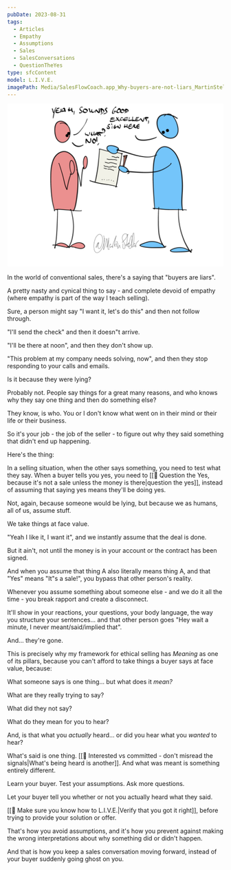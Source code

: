 ```yaml
---
pubDate: 2023-08-31
tags:
  - Articles
  - Empathy
  - Assumptions
  - Sales
  - SalesConversations
  - QuestionTheYes
type: sfcContent
model: L.I.V.E.
imagePath: Media/SalesFlowCoach.app_Why-buyers-are-not-liars_MartinStellar.png
---
```


![](Media/SalesFlowCoach.app_Why-buyers-are-not-liars_MartinStellar.png)

In the world of conventional sales, there's a saying that "buyers are liars".

A pretty nasty and cynical thing to say - and complete devoid of empathy (where empathy is part of the way I teach selling).

Sure, a person might say "I want it, let's do this" and then not follow through.

"I'll send the check" and then it doesn"t arrive.

"I'll be there at noon", and then they don't show up.

"This problem at my company needs solving, now", and then they stop responding to your calls and emails.

Is it because they were lying?

Probably not. People say things for a great many reasons, and who knows why they say one thing and then do something else?

They know, is who. You or I don't know what went on in their mind or their life or their business.

So it's your job - the job of the seller - to figure out why they said something that didn't end up happening.

Here's the thing:

In a selling situation, when the other says something, you need to test what they say. When a buyer tells you yes, you need to [[📄 Question the Yes, because it's not a sale unless the money is there|question the yes]], instead of assuming that saying yes means they'll be doing yes.

Not, again, because someone would be lying, but because we as humans, all of us, assume stuff.

We take things at face value.

"Yeah I like it, I want it", and we instantly assume that the deal is done.

But it ain't, not until the money is in your account or the contract has been signed.

And when you assume that thing A also literally means thing A, and that "Yes" means "It"s a sale!", you bypass that other person's reality.

Whenever you assume something about someone else - and we do it all the time - you break rapport and create a disconnect.

It'll show in your reactions, your questions, your body language, the way you structure your sentences… and that other person goes "Hey wait a minute, I never meant/said/implied that".

And… they're gone.

This is precisely why my framework for ethical selling has *Meaning* as one of its pillars, because you can't afford to take things a buyer says at face value, because:

What someone says is one thing… but what does it _mean?_

What are they really trying to say?

What did they not say?

What do they mean for you to hear?

And, is that what you *actually* heard… or did you hear what you *wanted* to hear?

What's said is one thing. [[📄 Interested vs committed - don't misread the signals|What's being heard is another]]. And what was meant is something entirely different.

Learn your buyer. Test your assumptions. Ask more questions.

Let your buyer tell you whether or not you actually heard what they said.

[[📄 Make sure you know how to L.I.V.E.|Verify that you got it right]], before trying to provide your solution or offer.

That's how you avoid assumptions, and it's how you prevent against making the wrong interpretations about why something did or didn't happen.

And that is how you keep a sales conversation moving forward, instead of your buyer suddenly going ghost on you.
